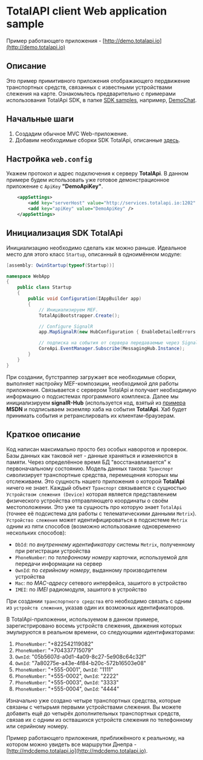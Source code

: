 # TotalAPI client Web application sample

Пример работающего приложения - [http://demo.totalapi.io](http://demo.totalapi.io)

Описание
--------
Это пример примитивного приложения отображающего пердвижение транспортных средств, связанных с известными устройствами слежения на карте. 
Ознакомьтесь предварительно с примерами использования TotalApi SDK, в папке [SDK samples](../SDK%20samples), например, [DemoChat](../SDK%20samples/DemoChat).


Начальные шаги
-------------
1. Создадим обычное MVC Web-приложение.
2. Добавим необходимые сборки SDK TotalApi, описанные [здесь](https://github.com/TotalApi/SDK-dNet#3-include-the-sdk-modules).

Настройка `web.config`
----------------------
Укажем протокол и адрес подключения к серверу **TotalApi**.
В данном примере будем использовать уже готовое демонстрационное приложение с `ApiKey` **"DemoApiKey"**. 
```xml
    <appSettings>
        <add key="serverHost" value="http://services.totalapi.io:1202" />
        <add key="apiKey" value="DemoApiKey" />
    </appSettings>
```

Инициализация SDK TotalApi
--------------------------
Инициализацию необходимо сделать как можно раньше. Идеальное место для этого класс `Startup`, описанный в одноимённом модуле:
```C#
[assembly: OwinStartup(typeof(Startup))]

namespace WebApp
{
    public class Startup
    {
        public void Configuration(IAppBuilder app)
        {
            // Инициализируем MEF.
            TotalApiBootstrapper.Create();

            // Configure SignalR
            app.MapSignalR(new HubConfiguration { EnableDetailedErrors = true });

            // подписка на события от сервера передаваемые через SignalR хаб.
            CoreApi.EventManager.Subscribe(MessagingHub.Instance);
        }
    }
}
```
При создании, бутстраппер загружает все необходимые сборки, выполняет настройку MEF-композиции, необходимой для работы приложения. Связывается с сервером TotalApi и получает необходимую информацию о подсистемах программного комплекса. 
Далее мы инициализируем **signalR-Hub** (используется код, взятый из [примера](http://www.asp.net/signalr/overview/getting-started/tutorial-getting-started-with-signalr) **MSDN** и подписываем экземляр хаба на события **TotalApi**. Хаб будет принимать события и ретранслировать их клиентам-браузерам.

Краткое описание
----------------
Код написан максимально просто без особых наворотов и проверок. Базы данных как таковой нет - данные храняться и изменяются в памяти. Через определённое время БД "восстанавливается" к первоначальному состоянию.
Модель данных такова: `Транспорт` сиволизирует транспортные средства, перемещения которых мы отслеживаем. Это сущность нашего приложения о которой **TotalApi** ничего не знает. 
Каждый объект `Транспорт` связывается с сущностью `Устройством слежения (Device)` которая является представлением физического устройства отправляющего координаты о своём местоположении. Это уже та сущность про которую знает `TotalApi` (точнее её подсистема для работы с телематическими данными `Metrix`).
`Устройство слежения` может идентифицироваться в подсистеме `Metrix` одним из пяти способов (возможно использование одновременно нескольких способов):
* `DbId`: по *внутреннему идентификатору* системы `Metrix`, полученному при регистрации устройства
* `PhoneNumber`: по *телефонному номеру* карточки, используемой для передачи информации на сервер
* `OwnId`: по *серийному номеру*, выданному производителем устройства
* `Mac`: по *MAC-адресу* сетевого интерфейса, зашитого в устройство
* `IMEI`: по *IMEI* радиомодуля, зашитого в устройство

При создании `транспортного средства` его необходимо связать с одним из `устройств слежения`, указав один их возможных идентификаторов.

В TotalApi-приложении, используемом в данном примере, зарегистрировано восемь устройств слежения, движения которых эмулируются в реальном времени, со следующими идентификаторами:

1. `PhoneNumber`: "+822542119082"
2. `PhoneNumber`: "+704337715079"
3. `OwnId`: "05b5607d-a0d1-4a09-8c27-5e908c64c32f"
4. `OwnId`: "7a80275e-a43e-4f84-b20c-572b16503e08"
5. `PhoneNumber`: "+555-0001", `OwnId`: "1111"
6. `PhoneNumber`: "+555-0002", `OwnId`: "2222"
7. `PhoneNumber`: "+555-0003", `OwnId`: "3333"
8. `PhoneNumber`: "+555-0004", `OwnId`: "4444"
 
Изначально уже создано четыре транспортных средства, которые связаны с четырьмя первыми устройствами слежения.
Вы можете добавить ещё до четырёх дополнительных транспортных средств, связав их с одним из оствашихся устройств слежения по телефонному или серийному номеру. 

Пример работающего приложения, приближённого к реальному, на котором можно увидеть все маршрутки Днепра - [http://mdcdemo.totalapi.io](http://mdcdemo.totalapi.io).
